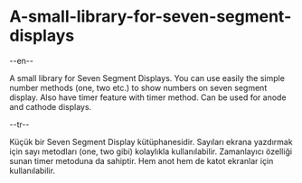 # A-small-library-for-seven-segment-displays
--en--

A small library for Seven Segment Displays.
You can use easily the simple number methods (one, two etc.) to show numbers on seven segment display.
Also have timer feature with timer method.
Can be used for anode and cathode displays.

--tr--

Küçük bir Seven Segment Display kütüphanesidir.
Sayıları ekrana yazdırmak için sayı metodları (one, two gibi) kolaylıkla kullanılabilir.
Zamanlayıcı özelliği sunan timer metoduna da sahiptir.
Hem anot hem de katot ekranlar için kullanılabilir.


